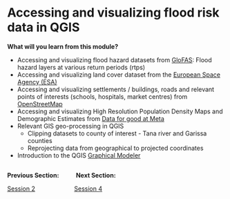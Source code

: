 # Accessing and visualizing flood risk data in QGIS

**What will you learn from this module?**

- Accessing and visualizing flood hazard datasets from [GloFAS](https://global-flood.emergency.copernicus.eu/general-information/about-glofas/): Flood hazard layers at various return periods (rtps)
- Accessing and visualizing land cover dataset from the [European Space Agency (ESA)](https://esa-worldcover.org/en)
- Accessing and visualizing settlements / buildings, roads and relevant points of interests (schools, hospitals, market centres) from [OpenStreetMap](https://www.openstreetmap.org/)
- Accessing and visualizing High Resolution Population Density Maps and Demographic Estimates from [Data for good at Meta](https://dataforgood.facebook.com/dfg/about)
- Relevant GIS geo-processing in QGIS
  - Clipping datasets to county of interest - Tana river and Garissa counties
  - Reprojecting data from geographical to projected coordinates
- Introduction to the QGIS [Graphical Modeler](https://docs.qgis.org/3.34/en/docs/user_manual/processing/modeler.html)



##
**Previous Section:**&nbsp;&nbsp;&nbsp;&nbsp;&nbsp;&nbsp;&nbsp; &nbsp; **Next Section:**

<a href="Session2.md" title="Session 2">Session 2</a> &nbsp; &nbsp; &nbsp; &nbsp; &nbsp; &nbsp; &nbsp; &nbsp; &nbsp; &nbsp; &nbsp; <a href="Session4.md" title="Session 4">Session 4</a>
